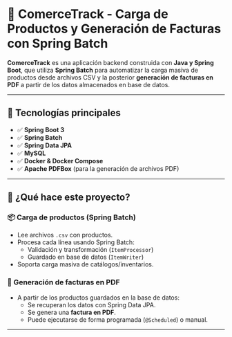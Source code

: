 # 🧾 ComerceTrack - Carga de Productos y Generación de Facturas con Spring Batch

**ComerceTrack** es una aplicación backend construida con **Java y Spring Boot**, que utiliza **Spring Batch** para automatizar la carga masiva de productos desde archivos CSV y la posterior **generación de facturas en PDF** a partir de los datos almacenados en base de datos.

---

## 🚀 Tecnologías principales

- ✅ **Spring Boot 3**
- ✅ **Spring Batch**
- ✅ **Spring Data JPA**
- ✅ **MySQL**
- ✅ **Docker & Docker Compose**
- ✅ **Apache PDFBox** (para la generación de archivos PDF)

---

## 🧠 ¿Qué hace este proyecto?

### 📦 Carga de productos (Spring Batch)
- Lee archivos `.csv` con productos.
- Procesa cada línea usando Spring Batch:
  - Validación y transformación (`ItemProcessor`)
  - Guardado en base de datos (`ItemWriter`)
- Soporta carga masiva de catálogos/inventarios.

### 📄 Generación de facturas en PDF
- A partir de los productos guardados en la base de datos:
  - Se recuperan los datos con Spring Data JPA.
  - Se genera una **factura en PDF**.
  - Puede ejecutarse de forma programada (`@Scheduled`) o manual.

---
